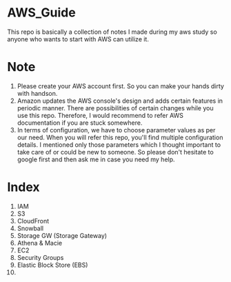 # AWS_Guide  
This repo is basically a collection of notes I made during my aws study so anyone who wants to start with AWS can utilize it.

# Note  
1.  Please create your AWS account first. So you can make your hands dirty with handson.
2.  Amazon updates the AWS console's design and adds certain features in periodic manner. There are possibilities of certain changes while you use this repo. Therefore, I would recommend to refer AWS documentation if you are stuck somewhere.
3.  In terms of configuration, we have to choose parameter values as per our need. When you will refer this repo, you'll find multiple configuration details. I mentioned only those parameters which I thought important to take care of or could be new to someone. So please don't hesitate to google first and then ask me in case you need my help.
# Index
1. IAM
2. S3
3. CloudFront
4. Snowball
5. Storage GW (Storage Gateway)
6. Athena & Macie
7. EC2
8. Security Groups
9. Elastic Block Store (EBS)
10. 
